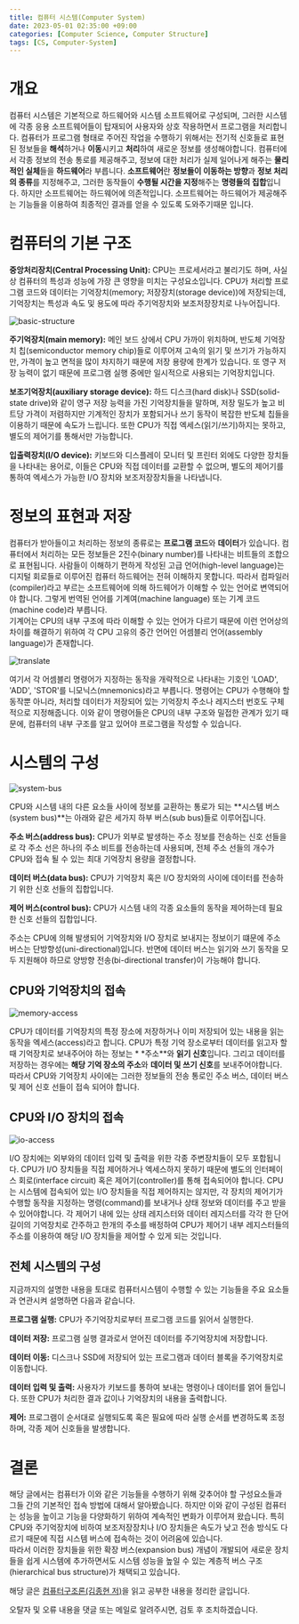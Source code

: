 ```yaml
---
title: 컴퓨터 시스템(Computer System)
date: 2023-05-01 02:35:00 +09:00
categories: [Computer Science, Computer Structure]
tags: [CS, Computer-System]
---
```


# 개요

컴퓨터 시스템은 기본적으로 하드웨어와 시스템 소프트웨어로 구성되며, 그러한 시스템에 각종 응용 소프트웨어들이 탑재되어 사용자와 상호 작용하면서 프로그램을 처리합니다.
컴퓨터가 프로그램 형태로 주어진 작업을 수행하기 위해서는 전기적 신호들로 표현된 정보들을 **해석**하거나 **이동**시키고 **처리**하여 새로운 정보를 생성해야합니다.
컴퓨터에서 각종 정보의 전송 통로를 제공해주고, 정보에 대한 처리가 실제 일어나게 해주는 **물리적인 실체**들을 **하드웨어**라 부릅니다.
**소프트웨어**란 **정보들이 이동하는 방향**과 **정보 처리의 종류**를 지정해주고, 그러한 동작들이 **수행될 시간을 지정**해주는 **명령들의 집합**입니다.
하지만 소프트웨어는 하드웨어에 의존적입니다. 소프트웨어는 하드웨어가 제공해주는 기능들을 이용하여 최종적인 결과를 얻을 수 있도록 도와주기때문 입니다.

# 컴퓨터의 기본 구조

**중앙처리장치(Central Processing Unit):** CPU는 프로세서라고 불리기도 하며, 사실상 컴퓨터의 특성과 성능에 가장 큰 영향을 미치는 구성요소입니다. CPU가 처리할 프로그램 코드와 데이터는
기억장치(memory; 저장장치(storage device))에 저장되는데, 기억장치는 특성과 속도 및 용도에 따라 주기억장치와 보조저장장치로 나누어집니다.

![basic-structure](/assets/img/computer-science/system/basic-structure.png)

**주기억장치(main memory):** 메인 보드 상에서 CPU 가까이 위치하며, 반도체 기억장치 칩(semiconductor memory chip)들로 이루어져 고속의 읽기 및 쓰기가 가능하지만, 가격이 높고
면적을 많이 차지하기 때문에 저장 용량에 한계가 있습니다. 또 영구 저장 능력이 없기 때문에 프로그램 실행 중에만 일시적으로 사용되는 기억장치입니다.

**보조기억장치(auxiliary storage device):** 하드 디스크(hard disk)나 SSD(solid-state drive)와 같이 영구 저장 능력을 가진 기억장치들을 말하며, 저장 밀도가 높고
비트당 가격이 저렴하지만 기계적인 장치가 포함되거나 쓰기 동작이 복잡한 반도체 칩들을 이용하기 때문에 속도가 느립니다. 또한 CPU가 직접 엑세스(읽기/쓰기)하지는 못하고, 별도의 제어기를 통해서만 가능합니다.

**입출력장치(I/O device):** 키보드와 디스플레이 모니터 및 프린터 외에도 다양한 장치들을 나타내는 용어로, 이들은 CPU와 직접 데이터를 교환할 수 없으며, 별도의 제어기를 통하여 엑세스가 가능한 I/O
장치와 보조저장장치들을 나타냅니다.

# 정보의 표현과 저장

컴퓨터가 받아들이고 처리하는 정보의 종류로는 **프로그램 코드**와 **데이터**가 있습니다. 컴퓨터에서 처리하는 모든 정보들은 2진수(binary number)를 나타내는 비트들의 조합으로 표현됩니다. 사람들이
이해하기 편하게 작성된 고급 언어(high-level language)는 디지털 회로들로 이루어진 컴퓨터 하드웨어는 전혀 이해하지 못합니다. 따라서 컴파일러(compiler)라고 부르는 소프트웨어에 의해 하드웨어가
이해할 수 있는 언어로 변역되어야 합니다. 그렇게 번역된 언어를 기계여(machine language) 또는 기계 코드(machine code)라 부릅니다.  
기계어는 CPU의 내부 구조에 따라 이해할 수 있는 언어가 다르기 때문에 이런 언어상의 차이를 해결하기 위하여 각 CPU 고유의 중간 언어인 어셈블리 언어(assembly language)가 존재합니다.

![translate](/assets/img/computer-science/system/translate.png)

여기서 각 어셈블리 명령어가 지정하는 동작을 개략적으로 나타내는 기호인 'LOAD', 'ADD', 'STOR'를 니모닉스(mnemonics)라고 부릅니다. 명령어는 CPU가 수행해야 할 동작뿐 아니라, 처리할
데이터가 저장되어 있는 기억장치 주소나 레지스터 번호도 구체적으로 지정해줍니다.
이와 같이 명령어들은 CPU의 내부 구조와 밀접한 관계가 있기 때문에, 컴퓨터의 내부 구조를 알고 있어야 프로그램을 작성할 수 있습니다.

# 시스템의 구성

![system-bus](/assets/img/computer-science/system/system-bus.png)

CPU와 시스템 내의 다른 요소들 사이에 정보를 교환하는 통로가 되는 **시스템 버스(system bus)**는 아래와 같은 세가지 하부 버스(sub bus)들로 이루어집니다.

**주소 버스(address bus):** CPU가 외부로 발생하는 주소 정보를 전송하는 신호 선들을로 각 주소 선은 하나의 주소 비트를 전송하는데 사용되며, 전체 주소 선들의 개수가 CPU와 접속 될 수 있는 최대
기억장치 용량을 결정합니다.

**데이터 버스(data bus):** CPU가 기억장치 혹은 I/O 장치와의 사이에 데이터를 전송하기 위한 신호 선들의 집합입니다.

**제어 버스(control bus):** CPU가 시스템 내의 각종 요소들의 동작을 제어하는데 필요한 신호 선들의 집합입니다.

주소는 CPU에 의해 발생되어 기억장치와 I/O 장치로 보내지는 정보이기 떄문에 주소 버스는 단방향성(uni-directional)입니다.
반면에 데이터 버스는 읽기와 쓰기 동작을 모두 지원해야 하므로 양방향 전송(bi-directional transfer)이 가능해야 합니다.

## CPU와 기억장치의 접속

![memory-access](/assets/img/computer-science/system/memory-access.png)

CPU가 데이터를 기억장치의 특정 장소에 저장하거나 이미 저장되어 있는 내용을 읽는 동작을 엑세스(access)라고 합니다. CPU가 특정 기억 장소로부터 데이터를 읽고자 할 때 기억장치로 보내주어야 하는 정보는 *
*주소**와 **읽기 신호**입니다.
그리고 데이터를 저장하는 경우에는 **해당 기억 장소의 주소**와 **데이터 및 쓰기 신호**를 보내주어야합니다.
따라서 CPU와 기억장치 사이에는 그러한 정보들의 전송 통로인 주소 버스, 데이터 버스 및 제어 신호 선들이 접속 되어야 합니다.

## CPU와 I/O 장치의 접속

![io-access](/assets/img/computer-science/system/io-access.png)

I/O 장치에는 외부와의 데이터 입력 및 출력을 위한 각종 주변장치들이 모두 포합됩니다. CPU가 I/O 장치들을 직접 제어하거나 엑세스하지 못하기 때문에 별도의 인터페이스 회로(interface circuit)
혹은 제어기(controller)를 통해 접속되어야 합니다.
CPU는 시스템에 접속되어 있는 I/O 장치들을 직접 제어하지는 않지만, 각 장치의 제어기가 수행할 동작을 지정하는 명령(command)를 보내거나 상태 정보와 데이터를 주고 받을 수 있어야합니다.
각 제어기 내에 있는 상태 레지스터와 데이터 레지스터를 각각 한 단어 길이의 기억장치로 간주하고 한개의 주소를 배정하여 CPU가 제어기 내부 레지스터들의 주소를 이용하여 해당 I/O 장치들을 제어할 수 있게 되는
것입니다.

## 전체 시스템의 구성

지금까지의 설명한 내용을 토대로 컴퓨터시스템이 수행할 수 있는 기능들을 주요 요소들과 연관시켜 설명하면 다음과 같습니다.

**프로그램 실행:** CPU가 주기억장치로부터 프로그램 코드를 읽어서 실행한다.

**데이터 저장:** 프로그램 실행 결과로서 얻어진 데이터를 주기억장치에 저장합니다.

**데이터 이동:** 디스크나 SSD에 저장되어 있는 프로그램과 데이터 블록을 주기억장치로 이동합니다.

**데이터 입력 및 출력:** 사용자가 키보드를 통하여 보내는 명령이나 데이터를 얽어 들입니다. 또한 CPU가 처리한 결과 값이나 기억장치의 내용을 출력합니다.

**제어:** 프로그램이 순서대로 실행되도록 혹은 필요에 따라 실행 순서를 변경하도록 조정하며, 각종 제어 신호들을 발생합니다.

# 결론

해당 글에서는 컴퓨터가 이와 같은 기능들을 수행하기 위해 갖추어야 할 구성요소들과 그들 간의 기본적인 접속 방법에 대해서 알아봤습니다.
하지만 이와 같이 구성된 컴퓨터는 성능을 높이고 기능을 다양화하기 위하여 계속적인 변화가 이루어져 왔습니다.
특히 CPU와 주기억장치에 비하여 보조저장장치나 I/O 장치들은 속도가 낮고 전송 방식도 다르기 때문에 직접 시스템 버스에 접속하는 것이 어려움에 있습니다.  
따라서 이러한 장치들을 위한 확장 버스(expansion bus) 개념이 개발되어 새로운 장치들을 쉽게 시스템에 추가하면서도 시스템 성능을 높일 수 있는 계층적 버스 구조(hierarchical bus
structure)가 채택되고 있습니다.

해당 글은 [컴퓨터구조론(김종현 저)](http://www.yes24.com/Product/Goods/69761003)을 읽고 공부한 내용을 정리한 글입니다.

오탈자 및 오류 내용을 댓글 또는 메일로 알려주시면, 검토 후 조치하겠습니다. 
